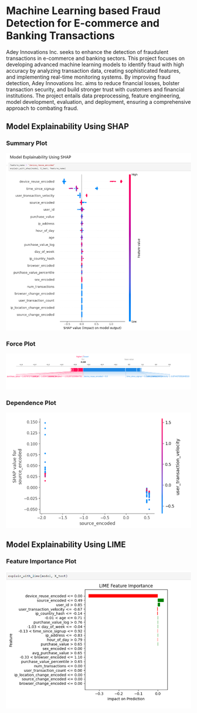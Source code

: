 # Machine Learning based Fraud Detection for E-commerce and Banking Transactions

Adey Innovations Inc. seeks to enhance the detection of fraudulent transactions in e-commerce and banking sectors. This project focuses on developing advanced machine learning models to identify fraud with high accuracy by analyzing transaction data, creating sophisticated features, and implementing real-time monitoring systems. By improving fraud detection, Adey Innovations Inc. aims to reduce financial losses, bolster transaction security, and build stronger trust with customers and financial institutions. The project entails data preprocessing, feature engineering, model development, evaluation, and deployment, ensuring a comprehensive approach to combating fraud.

## Model Explainability Using SHAP

### Summary Plot

![summeryplot](https://github.com/Daniel-Andarge/AiML-financial-fraud-detection-model/blob/main/assets/shap-lime/summryPlot.png)

### Force Plot

![forceplot](https://github.com/Daniel-Andarge/AiML-financial-fraud-detection-model/blob/main/assets/shap-lime/forcePlot.png)

### Dependence Plot

![depndeplot](https://github.com/Daniel-Andarge/AiML-financial-fraud-detection-model/blob/main/assets/shap-lime/featureImpo.png)

## Model Explainability Using LIME

### Feature Importance Plot

![limeplot](https://github.com/Daniel-Andarge/AiML-financial-fraud-detection-model/blob/main/assets/shap-lime/LIME.png)
